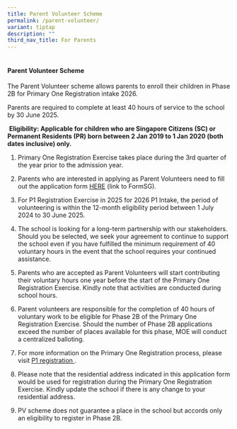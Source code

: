 ```yaml
---
title: Parent Volunteer Scheme
permalink: /parent-volunteer/
variant: tiptap
description: ""
third_nav_title: For Parents
---
```

<h4><br><strong>Parent Volunteer Scheme</strong></h4>
<p>The Parent Volunteer scheme allows parents to enroll their children in
Phase 2B for Primary One Registration intake 2026.</p>
<p>Parents are required to complete at least 40 hours of service to the school
by 30 June 2025.</p>
<p>&nbsp;<strong>Eligibility: Applicable for children who are Singapore Citizens (SC) or Permanent Residents (PR) born between 2 Jan 2019 to 1 Jan 2020 (both dates inclusive) only.</strong>
</p>
<p></p>
<ol>
<li>
<p>Primary One Registration Exercise takes place during the 3rd quarter of
the year prior to the admission year.</p>
</li>
</ol>
<ol start="2">
<li>
<p>Parents who are interested in applying as Parent Volunteers need to fill
out the application form <a href="https://form.gov.sg/64a66cfc29d2650012c8d095" class="XqQF9c" rel="noopener noreferrer nofollow" target="_blank"><u>HERE</u></a> (link
to FormSG).</p>
</li>
</ol>
<ol start="3">
<li>
<p>For P1 Registration Exercise in 2025 for 2026 P1 Intake, the period of
volunteering is within the 12-month eligibility period between 1 July 2024
to 30 June 2025.</p>
</li>
</ol>
<ol start="4">
<li>
<p>The school is looking for a long-term partnership with our stakeholders.
Should you be selected, we seek your agreement to continue to support the
school even if you have fulfilled the minimum requirement of 40 voluntary
hours in the event that the school requires your continued assistance.</p>
</li>
</ol>
<ol start="5">
<li>
<p>Parents who are accepted as Parent Volunteers will start contributing
their voluntary hours one year before the start of the Primary One Registration
Exercise. Kindly note that activities are conducted during school hours.</p>
</li>
</ol>
<ol start="6">
<li>
<p>Parent volunteers are responsible for the completion of 40 hours of voluntary
work to be eligible for Phase 2B of the Primary One Registration Exercise.
Should the number of Phase 2B applications exceed the number of places
available for this phase, MOE will conduct a centralized balloting.</p>
</li>
</ol>
<ol start="7">
<li>
<p>For more information on the Primary One Registration process, please visit
<a href="https://www.moe.gov.sg/primary/p1-registration." class="XqQF9c" rel="noopener noreferrer nofollow" target="_blank"><u>P1 registration</u>
</a>.</p>
</li>
</ol>
<ol start="8">
<li>
<p>Please note that the residential address indicated in this application
form would be used for registration during the Primary One Registration
Exercise. Kindly update the school if there is any change to your residential
address.</p>
</li>
</ol>
<ol start="9">
<li>
<p>PV scheme does not guarantee a place in the school but accords only an
eligibility to register in Phase 2B.</p>
</li>
</ol>
<p>&nbsp;</p>